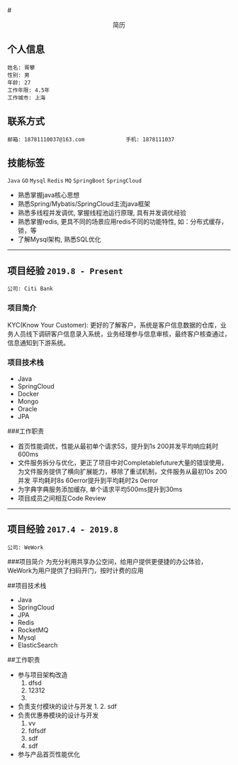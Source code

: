 #<center>简历</center>

## 个人信息
```
姓名: 胥攀
性别: 男
年龄: 27
工作年限: 4.5年
工作城市: 上海
```


## 联系方式
```
邮箱: 18781110037@163.com       		手机: 1878111037
```


## 技能标签
`Java`		`GO`	`Mysql`	`Redis`	`MQ`	`SpringBoot`	`SpringCloud`

- 熟悉掌握java核心思想
- 熟悉Spring/Mybatis/SpringCloud主流java框架
- 熟悉多线程并发调优, 掌握线程池运行原理, 具有并发调优经验
- 熟悉掌握redis, 更具不同的场景应用redis不同的功能特性, 如：分布式缓存，锁，等
- 了解Mysql架构, 熟悉SQL优化


-------


## 项目经验 `2019.8 - Present`
```
公司: Citi Bank
```
### 项目简介
KYC(Know Your Customer): 更好的了解客户，系统是客户信息数据的仓库，业务人员线下调研客户信息录入系统，业务经理参与信息审核，最终客户核查通过，信息通知到下游系统。

### 项目技术栈
- Java 
- SpringCloud
- Docker
- Mongo
- Oracle
- JPA

###工作职责
- 首页性能调优，性能从最初单个请求5S，提升到1s 200并发平均响应耗时600ms
- 文件服务拆分与优化，更正了项目中对Completablefuture大量的错误使用，为文件服务提供了横向扩展能力，移除了重试机制，文件服务从最初10s 200并发 平均耗时8s 60error提升到平均耗时2s 0error
- 为字典字典服务添加缓存, 单个请求平均500ms提升到30ms
- 项目成员之间相互Code Review


 

-----

## 项目经验 `2017.4 - 2019.8`
```
公司: WeWork
```

###项目简介
为充分利用共享办公空间，给用户提供更便捷的办公体验，WeWork为用户提供了扫码开门，按时计费的应用


##项目技术栈
- Java
- SpringCloud
- JPA
- Redis
- RocketMQ
- Mysql
- ElasticSearch

##工作职责
- 参与项目架构改造
	1. dfsd
	2. 12312
	3. 
- 负责支付模块的设计与开发
	1. 
	2. sdf
- 负责优惠券模块的设计与开发
	1. vv
	2. fdfsdf
	3. sdf
	4. sdf
- 参与产品首页性能优化






